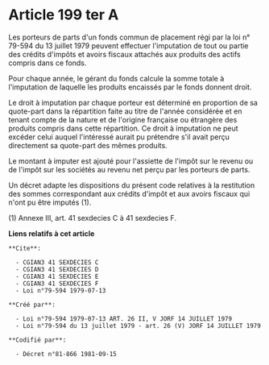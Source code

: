 # Article 199 ter A

Les porteurs de parts d'un fonds commun de placement régi par la loi n° 79-594 du 13 juillet 1979 peuvent effectuer
l'imputation de tout ou partie des crédits d'impôts et avoirs fiscaux attachés aux produits des actifs compris dans ce fonds.

Pour chaque année, le gérant du fonds calcule la somme totale à l'imputation de laquelle les produits encaissés par le fonds
donnent droit.

Le droit à imputation par chaque porteur est déterminé en proportion de sa quote-part dans la répartition faite au titre de
l'année considérée et en tenant compte de la nature et de l'origine française ou étrangère des produits compris dans cette
répartition. Ce droit à imputation ne peut excéder celui auquel l'intéressé aurait pu prétendre s'il avait perçu directement
sa quote-part des mêmes produits.

Le montant à imputer est ajouté pour l'assiette de l'impôt sur le revenu ou de l'impôt sur les sociétés au revenu net perçu
par les porteurs de parts.

Un décret adapte les dispositions du présent code relatives à la restitution des sommes correspondant aux crédits d'impôt et
aux avoirs fiscaux qui n'ont pu être imputés (1).

(1) Annexe III, art. 41 sexdecies C à 41 sexdecies F.

**Liens relatifs à cet article**

	**Cite**:

	  - CGIAN3 41 SEXDECIES C
	  - CGIAN3 41 SEXDECIES D
	  - CGIAN3 41 SEXDECIES E
	  - CGIAN3 41 SEXDECIES F
	  - Loi n°79-594 1979-07-13

	**Créé par**:

	  - Loi n°79-594 1979-07-13 ART. 26 II, V JORF 14 JUILLET 1979
	  - Loi n°79-594 du 13 juillet 1979 - art. 26 (V) JORF 14 JUILLET 1979

	**Codifié par**:

	  - Décret n°81-866 1981-09-15
